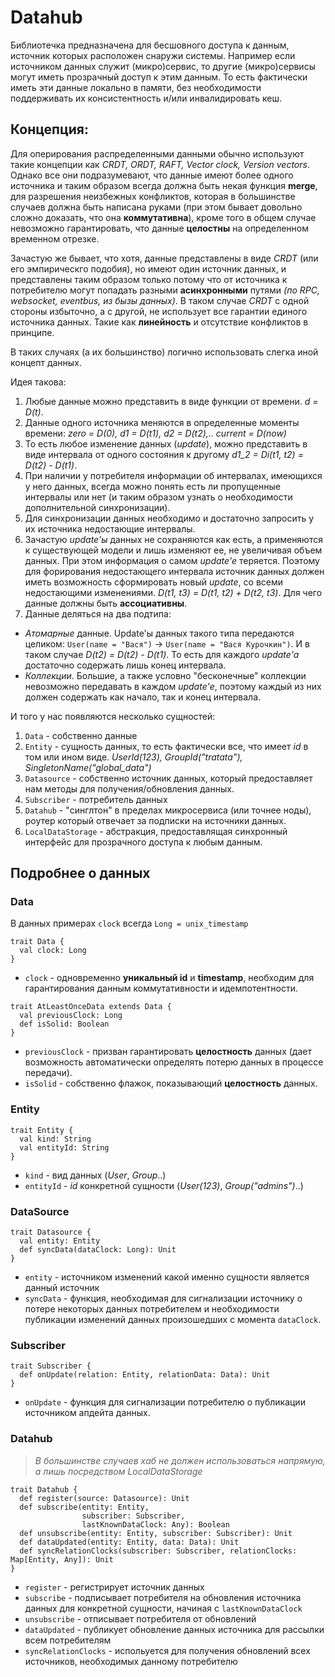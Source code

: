 # Datahub

Библиотечка предназначена для бесшовного доступа к данным, источник которых расположен снаружи системы. 
Например если источником данных служит (микро)сервис, то другие (микро)сервисы могут иметь прозрачный доступ к этим данным.
То есть фактически иметь эти данные локально в памяти, без необходимости поддерживать их консистентность и/или инвалидировать кеш.

## Концепция:
Для оперирования распределенными данными обычно используют такие концепции как *CRDT, ORDT, RAFT, Vector clock, Version vectors*.
Однако все они подразумевают, что данные имеют более одного источника и таким образом всегда должна быть некая функция **merge**, для разрешения неизбежных конфликтов, 
которая в большинстве случаев должна быть написана руками (при этом бывает довольно сложно доказать, что она **коммутативна**), кроме того в общем случае невозможно гарантировать, 
что данные **целостны** на определенном временном отрезке. 

Зачастую же бывает, что хотя, данные представлены в виде *CRDT* (или его эмпирическго подобия), но имеют один источник данных,
и представлены таким образом только потому что от источника к потребителю могут попадать разными **асинхронными** путями *(по RPC, websocket, eventbus, из бызы данных)*.
В таком случае *CRDT* с одной стороны избыточно, а с другой, не использует все гарантии единого источника данных. Такие как **линейность** и отсутствие конфликтов в принципе.

В таких случаях (а их большинство) логично использовать слегка иной концепт данных.

Идея такова:
1. Любые данные можно представить в виде функции от времени. *d = D(t)*. 
2. Данные одного источника меняются в определенные моменты времени: *zero = D(0), d1 = D(t1), d2 = D(t2),.. current = D(now)*
3. То есть любое изменение данных (*update*), можно представить в виде интервала от одного состояния к другому *d1_2 = Di(t1, t2) = D(t2) - D(t1)*.
4. При наличии у потребителя информации об интервалах, имеющихся у него данных, всегда можно понять есть ли пропущенные интервалы или нет (и таким образом узнать о необходимости дополнительной синхронизации).
5. Для синхронизации данных необходимо и достаточно запросить у их источника недостающие интервалы.
6. Зачастую *update'ы* данных не сохраняются как есть, а применяются к существующей модели и лишь изменяют ее, не увеличивая объем данных. При этом информация о самом *update'е* теряется. Поэтому для форирования недостающего интервала источник данных должен иметь возможность сформировать новый *update*, со всеми недостающими изменениями. *D(t1, t3) = D(t1, t2) + D(t2, t3)*. Для чего данные должны быть **ассоциативны**.
7. Данные деляться на два подтипа:
  - *Атомарные* данные. Update'ы данных такого типа передаются целиком: `User(name = "Вася")` -> `User(name = "Вася Курочкин")`. И в таком случае *D(t2) = D(t2) - D(t1)*. То есть для каждого *update'а* достаточно содержать лишь конец интервала. 
  - *Коллекции*. Большие, а также условно "бесконечные" коллекции невозможно передавать в каждом *update'е*, поэтому каждый из них должен содержать как начало, так и конец интервала.

И того у нас появляются несколько сущностей:
1. `Data` - собственно данные
2. `Entity` - сущность данных, то есть фактически все, что имеет *id* в том или ином виде. *UserId(123), GroupId("tratata"), SingletonName("global_data")*
3. `Datasource` - собственно источник данных, который предоставляет нам методы для получения/обновления данных.
4. `Subscriber` - потребитель данных
5. `Datahub` - "синглтон" в пределах микросервиса (или точнее ноды), роутер который отвечает за подписки на источники данных.
6. `LocalDataStorage` - абстракция, предоставлящая синхронный интерфейс для прозрачного доступа к любым данным.

## Подробнее о данных 

### Data

В данных примерах `clock` всегда `Long = unix_timestamp`

```
trait Data {
  val clock: Long
}
```

* `clock` - одновременно **уникальный id** и **timestamp**, необходим для гарантирования данным коммутативности и идемпотентности.

```
trait AtLeastOnceData extends Data {
  val previousClock: Long
  def isSolid: Boolean
}
```

* `previousClock` - призван гарантировать **целостность** данных (дает возможность автоматически определять потерю данных в процессе передачи).
* `isSolid` - собственно флажок, показывающий **целостность** данных.

### Entity

```
trait Entity {
  val kind: String
  val entityId: String
}
```

* `kind` - вид данных (*User*, *Group*..)
* `entityId` - *id* конкретной сущности (*User(123)*, *Group("admins")*..)

### DataSource

```
trait Datasource {
  val entity: Entity
  def syncData(dataClock: Long): Unit
}
```

* `entity` - источником изменений какой именно сущности является данный источник
* `syncData` - функция, необходимая для сигнализации источнику о потере некоторых данных потребителем и необходимости публикации изменений данных произошедших с момента `dataСlock`.

### Subscriber

```
trait Subscriber {
  def onUpdate(relation: Entity, relationData: Data): Unit
}
```

* `onUpdate` - функция для сигнализации потребителю о публикации источником апдейта данных.

### Datahub

 > *В большинстве случаев хаб не должен использоваться напрямую, а лишь посредством LocalDataStorage*

```
trait Datahub {
  def register(source: Datasource): Unit
  def subscribe(entity: Entity,
                subscriber: Subscriber,
                lastKnownDataClock: Any): Boolean
  def unsubscribe(entity: Entity, subscriber: Subscriber): Unit
  def dataUpdated(entity: Entity, data: Data): Unit
  def syncRelationClocks(subscriber: Subscriber, relationClocks: Map[Entity, Any]): Unit
}
```

* `register` - регистрирует источник данных
* `subscribe` - подписывает потребителя на обновления источника данных для конкретной сущности, начиная с `lastKnownDataClock`
* `unsubscribe` - отписывает потребителя от обновлений
* `dataUpdated` - публикует обновление данных источника для рассылки всем потребителям
* `syncRelationClocks` - испольуется для получения обновлений всех источников, необходимых данному потребителю
